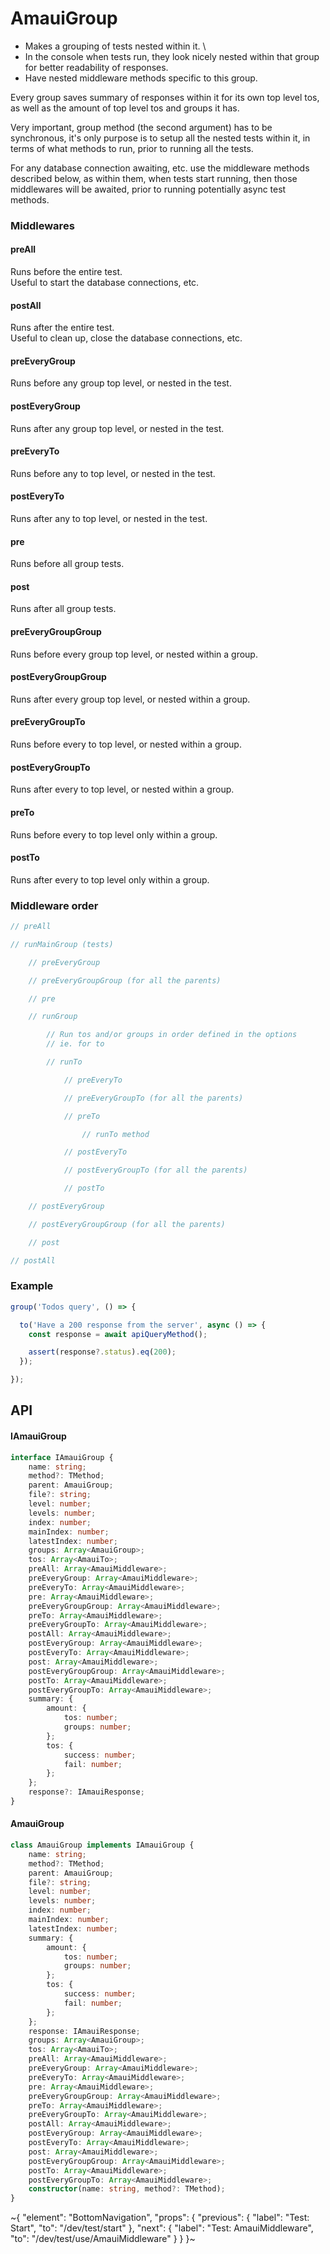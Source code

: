 # AmauiGroup

- Makes a grouping of tests nested within it. \
- In the console when tests run, they look nicely nested within that group for better readability of responses.
- Have nested middleware methods specific to this group.

Every group saves summary of responses within it for its own top level tos, as well as the amount of top level tos and groups it has.

Very important, group method (the second argument) has to be synchronous, it's only purpose is to setup all the nested tests within it, in terms of what methods to run, prior to running all the tests.

For any database connection awaiting, etc. use the middleware methods described below, as within them, when tests start running, then those middlewares will be awaited, prior to running potentially async test methods.

### Middlewares

#### preAll

Runs before the entire test. \
Useful to start the database connections, etc.

#### postAll

Runs after the entire test. \
Useful to clean up, close the database connections, etc.

#### preEveryGroup

Runs before any group top level, or nested in the test.

#### postEveryGroup

Runs after any group top level, or nested in the test.

#### preEveryTo

Runs before any to top level, or nested in the test.

#### postEveryTo

Runs after any to top level, or nested in the test.

#### pre

Runs before all group tests.

#### post

Runs after all group tests.

#### preEveryGroupGroup

Runs before every group top level, or nested within a group.

#### postEveryGroupGroup

Runs after every group top level, or nested within a group.

#### preEveryGroupTo

Runs before every to top level, or nested within a group.

#### postEveryGroupTo

Runs after every to top level, or nested within a group.

#### preTo

Runs before every to top level only within a group.

#### postTo

Runs after every to top level only within a group.

### Middleware order

```ts
// preAll

// runMainGroup (tests)

    // preEveryGroup

    // preEveryGroupGroup (for all the parents)

    // pre

    // runGroup

        // Run tos and/or groups in order defined in the options
        // ie. for to

        // runTo

            // preEveryTo

            // preEveryGroupTo (for all the parents)

            // preTo

                // runTo method

            // postEveryTo

            // postEveryGroupTo (for all the parents)

            // postTo

    // postEveryGroup

    // postEveryGroupGroup (for all the parents)

    // post

// postAll
```

### Example

```ts
group('Todos query', () => {

  to('Have a 200 response from the server', async () => {
    const response = await apiQueryMethod();

    assert(response?.status).eq(200);
  });

});
```

## API

#### IAmauiGroup

```ts
interface IAmauiGroup {
    name: string;
    method?: TMethod;
    parent: AmauiGroup;
    file?: string;
    level: number;
    levels: number;
    index: number;
    mainIndex: number;
    latestIndex: number;
    groups: Array<AmauiGroup>;
    tos: Array<AmauiTo>;
    preAll: Array<AmauiMiddleware>;
    preEveryGroup: Array<AmauiMiddleware>;
    preEveryTo: Array<AmauiMiddleware>;
    pre: Array<AmauiMiddleware>;
    preEveryGroupGroup: Array<AmauiMiddleware>;
    preTo: Array<AmauiMiddleware>;
    preEveryGroupTo: Array<AmauiMiddleware>;
    postAll: Array<AmauiMiddleware>;
    postEveryGroup: Array<AmauiMiddleware>;
    postEveryTo: Array<AmauiMiddleware>;
    post: Array<AmauiMiddleware>;
    postEveryGroupGroup: Array<AmauiMiddleware>;
    postTo: Array<AmauiMiddleware>;
    postEveryGroupTo: Array<AmauiMiddleware>;
    summary: {
        amount: {
            tos: number;
            groups: number;
        };
        tos: {
            success: number;
            fail: number;
        };
    };
    response?: IAmauiResponse;
}
```

#### AmauiGroup

```ts
class AmauiGroup implements IAmauiGroup {
    name: string;
    method?: TMethod;
    parent: AmauiGroup;
    file?: string;
    level: number;
    levels: number;
    index: number;
    mainIndex: number;
    latestIndex: number;
    summary: {
        amount: {
            tos: number;
            groups: number;
        };
        tos: {
            success: number;
            fail: number;
        };
    };
    response: IAmauiResponse;
    groups: Array<AmauiGroup>;
    tos: Array<AmauiTo>;
    preAll: Array<AmauiMiddleware>;
    preEveryGroup: Array<AmauiMiddleware>;
    preEveryTo: Array<AmauiMiddleware>;
    pre: Array<AmauiMiddleware>;
    preEveryGroupGroup: Array<AmauiMiddleware>;
    preTo: Array<AmauiMiddleware>;
    preEveryGroupTo: Array<AmauiMiddleware>;
    postAll: Array<AmauiMiddleware>;
    postEveryGroup: Array<AmauiMiddleware>;
    postEveryTo: Array<AmauiMiddleware>;
    post: Array<AmauiMiddleware>;
    postEveryGroupGroup: Array<AmauiMiddleware>;
    postTo: Array<AmauiMiddleware>;
    postEveryGroupTo: Array<AmauiMiddleware>;
    constructor(name: string, method?: TMethod);
}
```


~{
  "element": "BottomNavigation",
  "props": {
    "previous": {
      "label": "Test: Start",
      "to": "/dev/test/start"
    },
    "next": {
      "label": "Test: AmauiMiddleware",
      "to": "/dev/test/use/AmauiMiddleware"
    }
  }
}~
